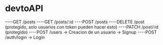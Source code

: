 # devtoAPI
----GET /posts
----GET /posts/:id
----POST /posts
----DELETE /post (protegido, solo usuarios con token pueden hacer esto)
----PATCH /post/:id (protegido)
----POST /users -> Creacion de un usuario -> Signup
----POST /auth/login -> Login